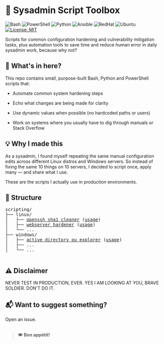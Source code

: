 # 🧰 Sysadmin Script Toolbox

![Bash](https://img.shields.io/badge/Bash-4EAA25?logo=gnu-bash&logoColor=white)
![PowerShell](https://img.shields.io/badge/PowerShell-0078D7?logo=powershell&logoColor=white)
![Python](https://img.shields.io/badge/Python-3776AB?logo=python&logoColor=yellow)
![Ansible](https://img.shields.io/badge/Ansible-000000?&logo=Ansible&logoColor=ff0000)
![RedHat](https://img.shields.io/badge/RedHat-EE0000?logo=redhat&logoColor=white)
![Ubuntu](https://img.shields.io/badge/Ubuntu-E95420?logo=ubuntu&logoColor=white)
[![License: MIT](https://img.shields.io/badge/License-MIT-yellow.svg)](LICENSE)



Scripts for common configuration hardening and vulnerability mitigation tasks, plus automation tools to save time and reduce human error in daily sysadmin work, because why not?

## 🔧 What's in here?

This repo contains small, purpose-built Bash, Python and PowerShell scripts that:

- Automate common system hardening steps

- Echo what changes are being made for clarity

- Use dynamic values when possible (no hardcoded paths or users)

- Work on systems where you usually have to dig through manuals or Stack Overflow


## 💡 Why I made this

As a sysadmin, I found myself repeating the same manual configuration edits across different Linux distros and Windows servers.
So instead of fixing the same 10 things on 10 servers, I decided to script once, apply many — and share what I use.

These are the scripts I actually use in production environments.

## 📁 Structure

<pre>scripting/
├── linux/
│   ├── <a href="/scripting/linux/openssh_sha1_cleaner.py">openssh sha1 cleaner</a> (<a href="docs/linux/openssh_sha1_cleaner.md">usage</a>) 
│   ├── <a href="/scripting/linux/webserver_harden.sh">webserver hardener</a> (<a href="docs/linux/webserver_harden.md">usage</a>) 
│   └── ...
├── windows/
│   ├── <a href="/scripting/windows/ad-ou-explorer.ps1">active directory ou explorer</a> (<a href="docs/windows/ad-ou-explorer.md">usage</a>) 
│   ├── ...
│   └── ...
 </pre>

## ⚠️ Disclaimer

NEVER TEST IN PRODUCTION, EVER. YES I AM LOOKING AT YOU, BRAVE SOLDIER. DON'T DO IT.

## 📬 Want to suggest something?

Open an issue.
<br><br>

>  🍽️ **Bon appétit!** 
